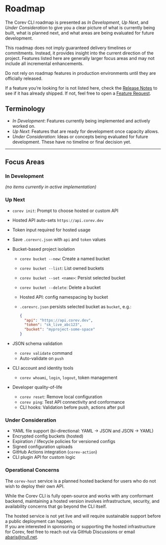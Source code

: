 # Roadmap

The Corev CLI roadmap is presented as _In Development_, _Up Next_, and _Under Consideration_ to give you a clear picture of what is currently being built, what is planned next, and what areas are being evaluated for future development.

This roadmap does not imply guaranteed delivery timelines or commitments. Instead, it provides insight into the current direction of the project. Features listed here are generally larger focus areas and may not include all incremental enhancements.

Do not rely on roadmap features in production environments until they are officially released.

If a feature you’re looking for is not listed here, check the [Release Notes](./CHANGELOG.md) to see if it has already shipped. If not, feel free to open a [Feature Request](https://github.com/doguabaris/corev-cli/issues/new?labels=feature&template=feature_request.md).

## Terminology

- _In Development_: Features currently being implemented and actively worked on.
- _Up Next_: Features that are ready for development once capacity allows.
- _Under Consideration_: Ideas or concepts being evaluated for future development. These have no timeline or final decision yet.

---

## Focus Areas

### In Development

_(no items currently in active implementation)_

### Up Next

- `corev init`: Prompt to choose hosted or custom API
- Hosted API auto-sets `https://api.corev.dev`
- Token input required for hosted usage
- Save `.corevrc.json` with `api` and `token` values

- Bucket-based project isolation
    - `corev bucket --new`: Create a named bucket
    - `corev bucket --list`: List owned buckets
    - `corev bucket --set <name>`: Persist selected bucket
    - `corev bucket --delete`: Delete a bucket
    - Hosted API: config namespacing by bucket
    - `.corevrc.json` persists selected bucket as `bucket`, e.g.:

      ```json
      {
        "api": "https://api.corev.dev",
        "token": "sk_live_abc123",
        "bucket": "myproject-some-space"
      }
      ```

- JSON schema validation
    - `corev validate` command
    - Auto-validate on `push`

- CLI account and identity tools
    - `corev whoami`, `login`, `logout`, token management

- Developer quality-of-life
    - `corev reset`: Remove local configuration
    - `corev ping`: Test API connectivity and conformance
    - CLI hooks: Validation before push, actions after pull

### Under Consideration

- YAML file support (bi-directional: YAML → JSON and JSON → YAML)
- Encrypted config buckets (hosted)
- Expiration / lifecycle policies for versioned configs
- Signed configuration uploads
- GitHub Actions integration (`corev-action`)
- CLI plugin API for custom logic

### Operational Concerns

The `corev-host` service is a planned hosted backend for users who do not wish to deploy their own API.

While the Corev CLI is fully open-source and works with any conformant backend, maintaining a hosted version involves infrastructure, security, and availability concerns that go beyond the CLI itself.

The hosted service is not yet live and will require sustainable support before a public deployment can happen.  
If you are interested in sponsoring or supporting the hosted infrastructure for Corev, feel free to reach out via GitHub Discussions or email [abaris@null.net](mailto:abaris@null.net).
